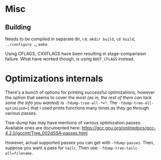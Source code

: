 # Misc

## Building

Needs to be compiled in separate dir, i.e. `mkdir build`, `cd build`, `../configure …`, `make`.

Using CFLAGS, CXXFLAGS have been resulting in stage-comparision failure. What have worked though, is using `BOOT_CFLAGS` instead.

# Optimizations internals

There's a bunch of options for printing successful optimizations, however the option that seems to cover the most *(as in, the rest of them can lack some the info you wanted)* is `-fdump-tree-all-*=*`. The `-fdump-tree-all-optimized=1` that I used prints functions many times as they go through various passes.

Tree-dump has may have mentions of various optimization passes. Available ones are documented here: https://gcc.gnu.org/onlinedocs/gcc-4.2.0/gccint/Tree_002dSSA-passes.html

However, actual supported passes you can get with `-fdump-passes`. Then, suppose you want a pass for `tailc`. Then use: `-fdump-tree-tailc-all=filename`.
